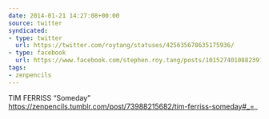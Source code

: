 ```yaml
---
date: 2014-01-21 14:27:08+00:00
source: twitter
syndicated:
- type: twitter
  url: https://twitter.com/roytang/statuses/425635678635175936/
- type: facebook
  url: https://www.facebook.com/stephen.roy.tang/posts/10152740108823912
tags:
- zenpencils
---
```


TIM FERRISS “Someday” https://zenpencils.tumblr.com/post/73988215682/tim-ferriss-someday#_=_